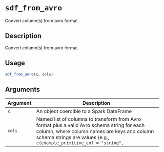 # `sdf_from_avro`

Convert column(s) from avro format


## Description

Convert column(s) from avro format


## Usage

```r
sdf_from_avro(x, cols)
```


## Arguments

Argument      |Description
------------- |----------------
`x`     |     An object coercible to a Spark DataFrame
`cols`     |     Named list of columns to transform from Avro format plus a valid Avro schema string for each column, where column names are keys and column schema strings are values (e.g., `c(example_primitive_col = "string",`


